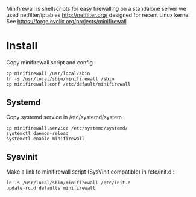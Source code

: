Minifirewall is shellscripts for easy firewalling on a standalone server
we used netfilter/iptables http://netfilter.org/ designed for recent Linux kernel
See https://forge.evolix.org/projects/minifirewall

# Install

Copy minifirewall script and config :

~~~
cp minifirewall /usr/local/sbin
ln -s /usr/local/sbin/minifirewall /sbin
cp minifirewall.conf /etc/default/minifirewall
~~~

## Systemd

Copy systemd service in /etc/systemd/system :

~~~
cp minifirewall.service /etc/systemd/systemd/
systemctl daemon-reload
systemctl enable minifirewall
~~~

## Sysvinit

Make a link to minifirewall script (SysVinit compatible) in /etc/init.d :

~~~
ln -s /usr/local/sbin/minifirewall /etc/init.d
update-rc.d defaults minifirewall
~~~
